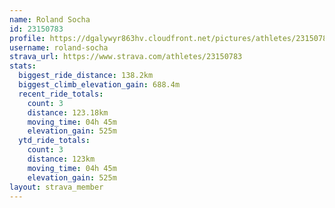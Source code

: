 ```yaml
---
name: Roland Socha
id: 23150783
profile: https://dgalywyr863hv.cloudfront.net/pictures/athletes/23150783/14745672/4/large.jpg
username: roland-socha
strava_url: https://www.strava.com/athletes/23150783
stats:
  biggest_ride_distance: 138.2km
  biggest_climb_elevation_gain: 688.4m
  recent_ride_totals:
    count: 3
    distance: 123.18km
    moving_time: 04h 45m
    elevation_gain: 525m
  ytd_ride_totals:
    count: 3
    distance: 123km
    moving_time: 04h 45m
    elevation_gain: 525m
layout: strava_member
--- 
```

